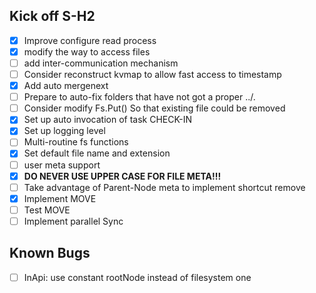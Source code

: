## Kick off S-H2

- [x] Improve configure read process
- [x] modify the way to access files
- [ ] add inter-communication mechanism
- [ ] Consider reconstruct kvmap to allow fast access to timestamp
- [x] Add auto mergenext
- [ ] Prepare to auto-fix folders that have not got a proper ../.
- [ ] Consider modify Fs.Put() So that existing file could be removed
- [x] Set up auto invocation of task CHECK-IN
- [x] Set up logging level
- [ ] Multi-routine fs functions
- [x] Set default file name and extension
- [ ] user meta support
- [x] **DO NEVER USE UPPER CASE FOR FILE META!!!**
- [ ] Take advantage of Parent-Node meta to implement shortcut remove
- [x] Implement MOVE
- [ ] Test MOVE
- [ ] Implement parallel Sync

## Known Bugs
- [ ] InApi: use constant rootNode instead of filesystem one
